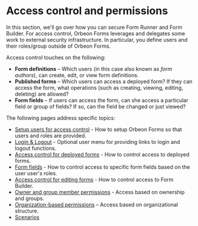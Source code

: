 # Access control and permissions

In this section, we'll go over how you can secure Form Runner and Form Builder. For access control, Orbeon Forms leverages and delegates some work to external security infrastructure. In particular, you define users and their roles/group outside of Orbeon Forms.

Access control touches on the following:

- __Form definitions__ – Which users (in this case also known as *form authors*), can create, edit, or view form definitions.
- __Published forms__ – Which users can access a deployed form? If they can access the form, what operations (such as creating, viewing, editing, deleting) are allowed?
- __Form fields__ – If users can access the form, can she access a particular field or group of fields? If so, can the field be changed or just viewed?

The following pages address specific topics:

- [Setup users for access control](users.md) - How to setup Orbeon Forms so that users and roles are provided.
- [Login & Logout](login-logout.md) - Optional user menu for providing links to login and logout functions.
- [Access control for deployed forms](deployed-forms.md) - How to control access to deployed forms.
- [Form fields](form-fields.md) - How to control access to specific form fields based on the user user's roles.
- [Access control for editing forms](editing-forms.md) - How to control access to Form Builder.
- [Owner and group member permissions](owner-group.md) - Access based on ownership and groups.
- [Organization-based permissions](organization.md) – Access based on organizational structure.
- [Scenarios](scenarios.md)
